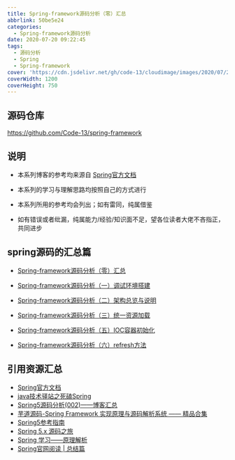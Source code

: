 ```yaml
---
title: Spring-framework源码分析（零）汇总
abbrlink: 50be5e24
categories:
  - Spring-framework源码分析
date: 2020-07-20 09:22:45
tags:
  - 源码分析
  - Spring
  - Spring-framework
cover: 'https://cdn.jsdelivr.net/gh/code-13/cloudimage/images/2020/07/20/20200720195606.jpg'
coverWidth: 1200
coverHeight: 750
---
```


## 源码仓库

https://github.com/Code-13/spring-framework

## 说明

- 本系列博客的参考均来源自 [Spring官方文档](https://spring.io/projects/spring-framework)

- 本系列的学习与理解思路均按照自己的方式进行
- 本系列所用的参考均会列出；如有雷同，纯属借鉴
- 如有错误或者纰漏，纯属能力/经验/知识面不足，望各位读者大佬不吝指正，共同进步

<!--more-->

## **spring源码的汇总篇**

- [Spring-framework源码分析（零）汇总](https://code-13.github.io/blogs/50be5e24.html)

- [Spring-framework源码分析（一）调试环境搭建](https://code-13.github.io/blogs/83dc2df5.html)

- [Spring-framework源码分析（二）架构总览与说明](https://code-13.github.io/blogs/b4e736ce.html)

- [Spring-framework源码分析（三）统一资源加载](https://code-13.github.io/blogs/5eef8624.html)

- [Spring-framework源码分析（五）IOC容器初始化](https://code-13.github.io/blogs/f820fb69.html)

- [Spring-framework源码分析（六）refresh方法](https://code-13.github.io/blogs/53ad1a77.html)

## 引用资源汇总

- [Spring官方文档](https://spring.io/projects/spring-framework)
- [java技术驿站之死磕Spring](http://cmsblogs.com/?p=4047)
- [Spring5源码分析(002)——博客汇总](https://www.cnblogs.com/wpbxin/p/12791003.html)
- [芋道源码-Spring Framework 实现原理与源码解析系统 —— 精品合集](http://www.iocoder.cn/Spring/good-collection/)
- [Spring5参考指南](https://docs.flydean.com/spring-framework-documentation5)
- [Spring 5.x 源码之旅](https://blog.csdn.net/wangwei19871103/category_9584144.html)
- [Spring 学习——原理解析](https://www.jianshu.com/nb/42833403)
- [Spring官网阅读 | 总结篇](https://blog.csdn.net/qq_41907991/article/details/105502255)